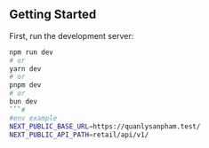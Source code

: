 ## Getting Started

First, run the development server:

```bash
npm run dev
# or
yarn dev
# or
pnpm dev
# or
bun dev
```#
#env example
NEXT_PUBLIC_BASE_URL=https://quanlysanpham.test/
NEXT_PUBLIC_API_PATH=retail/api/v1/